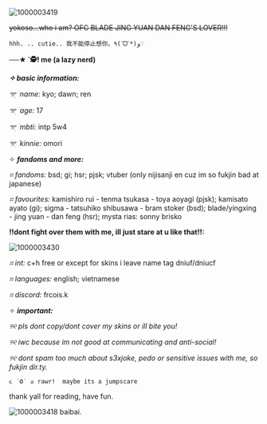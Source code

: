 ![1000003419](https://github.com/iifuudoudou/iifuudoudou/assets/165263026/c96c0da6-43f9-4758-bb5e-b6c0cf951069)

~~yokoso...who i am? OFC BLADE JING YUAN DAN FENG'S LOVER!!!~~

    hhh. .. cutie.. 我不能停止想你。٩(ˊᗜˋ*)و♡

**──★ ˙🕵️! me (a lazy nerd)**

***✧ basic information:***

_𖦁ׅ ࣪ name:_ kyo; dawn; ren

_𖦁ׅ ࣪ age:_ 17

_𖦁ׅ ࣪ mbti:_ intp 5w4

_𖦁ׅ ࣪ kinnie:_ omori

✧ ***fandoms and more:***

_⌗ fandoms:_ bsd; gi; hsr; pjsk; vtuber (only nijisanji en cuz im so fukjin bad at japanese)

_⌗ favourites:_ kamishiro rui - tenma tsukasa - toya aoyagi (pjsk); kamisato ayato (gi); sigma - tatsuhiko shibusawa - bram stoker (bsd); blade/yingxing - jing yuan - dan feng (hsr); mysta rias: sonny brisko


**!!dont fight over them with me, ill just stare at u like that!!:**


![1000003430](https://github.com/danfxng/danfxng/assets/165263026/ecba9df1-15e6-472d-aced-0b8c29431ab0)

_⌗ int:_ c+h free or except for skins i leave name tag dniuf/dniucf

_⌗ languages:_ english; vietnamese

_⌗ discord:_ frcois.k 

✧ ***important:***

_୨୧ pls dont copy/dont cover my skins or ill bite you!_

_୨୧ iwc because im not good at communicating and anti-social!_

_୨୧ dont spam too much about s3xjoke, pedo or sensitive issues with me, so fukjin dir.ty._

    ૮ ˙Ⱉ˙ ა rawr!  maybe its a jumpscare 

thank yall for reading, have fun.


![1000003418](https://github.com/iifuudoudou/iifuudoudou/assets/165263026/0be17ed1-9885-485d-b5cc-1dd338dbd891)
baibai.
